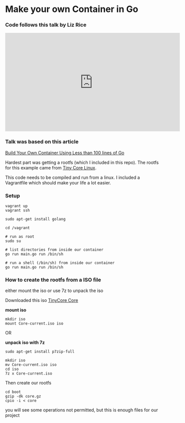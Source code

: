 # Make your own Container in Go

### Code follows this talk by Liz Rice
<iframe width="560" height="315" src="https://www.youtube.com/embed/HPuvDm8IC-4" frameborder="0" allowfullscreen></iframe>

### Talk was based on this article
[Build Your Own Container Using Less than 100 lines of Go](https://www.infoq.com/articles/build-a-container-golang)

Hardest part was getting a rootfs (which I included in this repo). The rootfs for this example came from [Tiny Core Linux](http://tinycorelinux.net/downloads.html).

This code needs to be compiled and run from a linux. I included a Vagrantfile which should make your life a lot easier.

### Setup

```
vagrant up
vagrant ssh

sudo apt-get install golang

cd /vagrant

# run as root
sudo su

# list directories from inside our container
go run main.go run /bin/sh

# run a shell (/bin/sh) from inside our container
go run main.go run /bin/sh
```

### How to create the rootfs from a ISO file

either mount the iso or use 7z to unpack the iso

Downloaded this iso [TinyCore Core](http://tinycorelinux.net/7.x/x86/release/Core-current.iso)

**mount iso**
```
mkdir iso
mount Core-current.iso iso
```

OR

**unpack iso with 7z**
```
sudo apt-get install p7zip-full

mkdir iso
mv Core-current.iso iso
cd iso
7z x Core-current.iso
```

Then create our rootfs

```
cd boot
gzip -dk core.gz
cpio -i < core
```

you will see some operations not permitted, but this is enough files for our project
